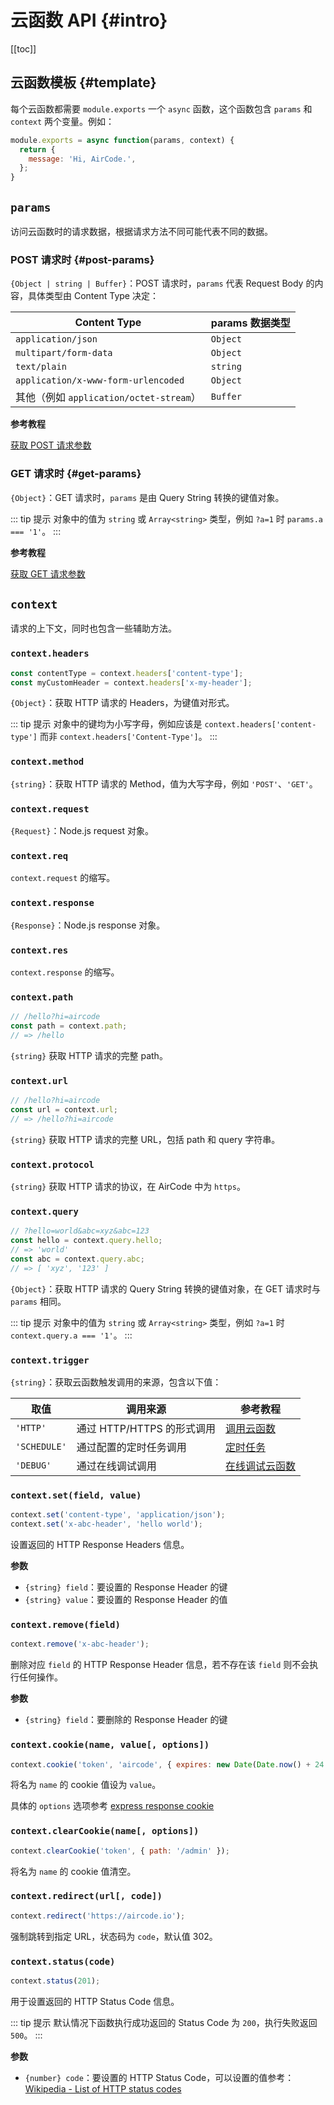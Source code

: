 # 云函数 API {#intro}

[[toc]]

## 云函数模板 {#template}

每个云函数都需要 `module.exports` 一个 `async` 函数，这个函数包含 `params` 和 `context` 两个变量。例如：

```js
module.exports = async function(params, context) {
  return {
    message: 'Hi, AirCode.',
  };
}
```

## `params`

访问云函数时的请求数据，根据请求方法不同可能代表不同的数据。

### POST 请求时 {#post-params}

`{Object | string | Buffer}`：POST 请求时，`params` 代表 Request Body 的内容，具体类型由 Content Type 决定：

| Content Type | params 数据类型 |
| ---- | ---- |
| `application/json` | `Object` |
| `multipart/form-data` | `Object` |
| `text/plain` | `string` |
| `application/x-www-form-urlencoded` | `Object` |
| 其他（例如 `application/octet-stream`）| `Buffer` |

**参考教程**

[获取 POST 请求参数](/guide/functions/post-params)

### GET 请求时 {#get-params}

`{Object}`：GET 请求时，`params` 是由 Query String 转换的键值对象。

::: tip 提示
对象中的值为 `string` 或 `Array<string>` 类型，例如 `?a=1` 时 `params.a === '1'`。
:::

**参考教程**

[获取 GET 请求参数](/guide/functions/get-params)

## `context`

请求的上下文，同时也包含一些辅助方法。

### `context.headers`

```js
const contentType = context.headers['content-type'];
const myCustomHeader = context.headers['x-my-header'];
```

`{Object}`：获取 HTTP 请求的 Headers，为键值对形式。

::: tip 提示
对象中的键均为小写字母，例如应该是 `context.headers['content-type']` 而非 `context.headers['Content-Type']`。
:::

### `context.method`

`{string}`：获取 HTTP 请求的 Method，值为大写字母，例如 `'POST'`、`'GET'`。

### `context.request`

`{Request}`：Node.js request 对象。

### `context.req`

`context.request` 的缩写。

### `context.response`

`{Response}`：Node.js response 对象。

### `context.res`

`context.response` 的缩写。

### `context.path`

```js
// /hello?hi=aircode
const path = context.path;
// => /hello
```

`{string}` 获取 HTTP 请求的完整 path。

### `context.url`

```js
// /hello?hi=aircode
const url = context.url;
// => /hello?hi=aircode
```

`{string}` 获取 HTTP 请求的完整 URL，包括 path 和 query 字符串。

### `context.protocol`

`{string}` 获取 HTTP 请求的协议，在 AirCode 中为 `https`。

### `context.query`

```js
// ?hello=world&abc=xyz&abc=123
const hello = context.query.hello;
// => 'world'
const abc = context.query.abc;
// => [ 'xyz', '123' ] 
```

`{Object}`：获取 HTTP 请求的 Query String 转换的键值对象，在 GET 请求时与 `params` 相同。

::: tip 提示
对象中的值为 `string` 或 `Array<string>` 类型，例如 `?a=1` 时 `context.query.a === '1'`。
:::

### `context.trigger`

`{string}`：获取云函数触发调用的来源，包含以下值：

| 取值 | 调用来源 | 参考教程 |
| ---- | ---- | ---- |
| `'HTTP'` | 通过 HTTP/HTTPS 的形式调用 | [调用云函数](/guide/functions/invoke) |
| `'SCHEDULE'` | 通过配置的定时任务调用 | [定时任务](/guide/functions/scheduled-tasks) |
| `'DEBUG'` | 通过在线调试调用 | [在线调试云函数](/guide/functions/debug) |

### `context.set(field, value)`

```js
context.set('content-type', 'application/json');
context.set('x-abc-header', 'hello world');
```

设置返回的 HTTP Response Headers 信息。

**参数**

- `{string} field`：要设置的 Response Header 的键
- `{string} value`：要设置的 Response Header 的值

### `context.remove(field)`

```js
context.remove('x-abc-header');
```

删除对应 `field` 的 HTTP Response Header 信息，若不存在该 `field` 则不会执行任何操作。

**参数**

- `{string} field`：要删除的 Response Header 的键

### `context.cookie(name, value[, options])`

```js
context.cookie('token', 'aircode', { expires: new Date(Date.now() + 24 * 60 * 60 * 1000), httpOnly: true });
```

将名为 `name` 的 cookie 值设为 `value`。

具体的 `options` 选项参考 [express response cookie](https://expressjs.com/en/5x/api.html#res.cookie)

### `context.clearCookie(name[, options])`

```js
context.clearCookie('token', { path: '/admin' });
```

将名为 `name` 的 cookie 值清空。

### `context.redirect(url[, code])`

```js
context.redirect('https://aircode.io');
```

强制跳转到指定 URL，状态码为 `code`，默认值 302。

### `context.status(code)`

```js
context.status(201);
```

用于设置返回的 HTTP Status Code 信息。

::: tip 提示
默认情况下函数执行成功返回的 Status Code 为 `200`，执行失败返回 `500`。
:::

**参数**

- `{number} code`：要设置的 HTTP Status Code，可以设置的值参考：[Wikipedia - List of HTTP status codes](https://en.wikipedia.org/wiki/List_of_HTTP_status_codes)
